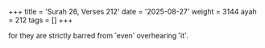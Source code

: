+++
title = 'Surah 26, Verses 212'
date = '2025-08-27'
weight = 3144
ayah = 212
tags = []
+++

for they are strictly barred from ˹even˺ overhearing ˹it˺.